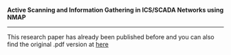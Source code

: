 <b>Active Scanning and Information Gathering in ICS/SCADA Networks using NMAP</b>
- - - - - - - - - - - - - - - - - - - - - - - - - - - - - - - - - - - - 
This research paper has already been published before and you can also find the original .pdf version at [here](https://www.biznet.com.tr/wp-content/uploads/2019/04/NMAP_EKS_v1.3.pdf)
